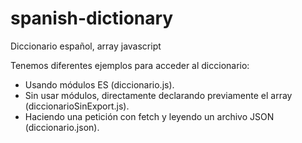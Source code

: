 # spanish-dictionary
Diccionario español, array javascript

Tenemos diferentes ejemplos para acceder al diccionario:
- Usando módulos ES (diccionario.js).
- Sin usar módulos, directamente declarando previamente el array (diccionarioSinExport.js).
- Haciendo una petición con fetch y leyendo un archivo JSON (diccionario.json).
